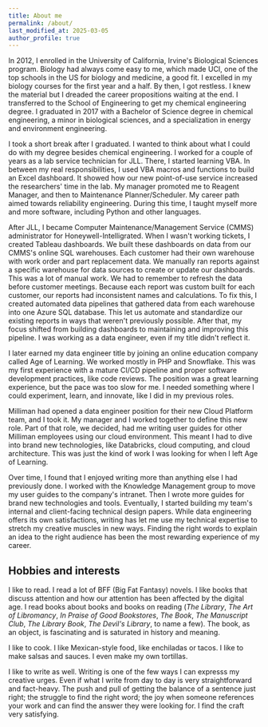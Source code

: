 ```yaml
---
title: About me
permalink: /about/
last_modified_at: 2025-03-05
author_profile: true
---
```


In 2012, I enrolled in the University of California, Irvine's Biological Sciences program. Biology had always come easy to me, which made UCI, one of the top schools in the US for biology and medicine, a good fit. I excelled in my biology courses for the first year and a half. By then, I got restless. I knew the material but I dreaded the career propositions waiting at the end. I transferred to the School of Engineering to get my chemical engineering degree. I graduated in 2017 with a Bachelor of Science degree in chemical engineering, a minor in biological sciences, and a specialization in energy and environment engineering.

I took a short break after I graduated. I wanted to think about what I could do with my degree besides chemical engineering. I worked for a couple of years as a lab service technician for JLL. There, I started learning VBA. In between my real responsibilities, I used VBA macros and functions to build an Excel dashboard. It showed how our new point-of-use service increased the researchers' time in the lab. My manager promoted me to Reagent Manager, and then to Maintenance Planner/Scheduler. My career path aimed towards reliability engineering. During this time, I taught myself more and more software, including Python and other languages.

After JLL, I became Computer Maintenance/Management Service (CMMS) administrator for Honeywell-Intelligrated. When I wasn't working tickets, I created Tableau dashboards. We built these dashboards on data from our CMMS's online SQL warehouses. Each customer had their own warehouse with work order and part replacement data. We manually ran reports against a specific warehouse for data sources to create or update our dashboards. This was a lot of manual work. We had to remember to refresh the data before customer meetings. Because each report was custom built for each customer, our reports had inconsistent names and calculations. To fix this, I created automated data pipelines that gathered data from each warehouse into one Azure SQL database. This let us automate and standardize our existing reports in ways that weren't previously possible. After that, my focus shifted from building dashboards to maintaining and improving this pipeline. I was working as a data engineer, even if my title didn't reflect it.

I later earned my data engineer title by joining an online education company called Age of Learning. We worked mostly in PHP and Snowflake. This was my first experience with a mature CI/CD pipeline and proper software development practices, like code reviews. The position was a great learning experience, but the pace was too slow for me. I needed something where I could experiment, learn, and innovate, like I did in my previous roles.

Milliman had opened a data engineer position for their new Cloud Platform team, and I took it. My manager and I worked together to define this new role. Part of that role, we decided, had me writing user guides for other Milliman employees using our cloud environment. This meant I had to dive into brand new technologies, like Databricks, cloud computing, and cloud architecture. This was just the kind of work I was looking for when I left Age of Learning.

Over time, I found that I enjoyed writing more than anything else I had previously done. I worked with the Knowledge Management group to move my user guides to the company's intranet. Then I wrote more guides for brand new technologies and tools. Eventually, I started building my team's internal and client-facing technical design papers. While data engineering offers its own satisfactions, writing has let me use my technical expertise to stretch my creative muscles in new ways. Finding the right words to explain an idea to the right audience has been the most rewarding experience of my career.

## Hobbies and interests

I like to read. I read a lot of BFF (Big Fat Fantasy) novels. I like books that discuss attention and how our attention has been affected by the digital age. I read books about books and books on reading (*The Library*, *The Art of Libromancy*, *In Praise of Good Bookstores*, *The Book*, *The Manuscript Club*, *The Library Book*, *The Devil's Library*, to name a few). The book, as an object, is fascinating and is saturated in history and meaning.

I like to cook. I like Mexican-style food, like enchiladas or tacos. I like to make salsas and sauces. I even make my own tortillas.

I like to write as well. Writing is one of the few ways I can expresss my creative urges. Even if what I write from day to day is very straightforward and fact-heavy. The push and pull of getting the balance of a sentence just right; the struggle to find the right word; the joy when someone references your work and can find the answer they were looking for. I find the craft very satisfying.


